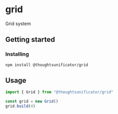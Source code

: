 # grid

Grid system

## Getting started

### Installing

`npm install @thoughtsunificator/grid`

## Usage

```javascript
import { Grid } from "@thoughtsunificator/grid"

const grid = new Grid()
grid.build(4)
```
